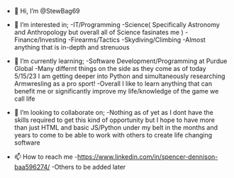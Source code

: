 - 👋 Hi, I’m @StewBag69

- 👀 I’m interested in; 
  -IT/Programming 
  -Science( Specifically Astronomy and Anthropology but overall all of Science           fasinates me )
  -Finance/Investing
  -Firearms/Tactics
  -Skydiving/Climbing
  -Almost anything that is in-depth and strenuous

- 🌱 I’m currently learning;
  -Software Development/Programming at Purdue Global
  -Many differnt things on the side as they come as of today 5/15/23 I am getting       deeper into Python and simultaneously researching Armwresling as a pro sport!
  -Overall I like to learn anything that can benefit me or significantly improve my     life/knowledge of the game we call life

- 💞️ I’m looking to collaborate on;
  -Nothing as of yet as I dont have the skills required to get this kind of             opportunity but I hope to have more than just HTML and basic JS/Python under my     belt in the months and years to come to be able to work with others to create       life changing software

- 📫 How to reach me
-https://www.linkedin.com/in/spencer-dennison-baa596274/
-Others to be added later
